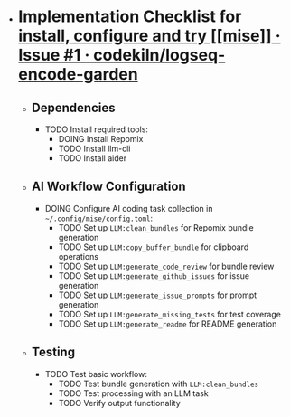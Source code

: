 - # Implementation Checklist for [install, configure and try [[mise]] · Issue #1 · codekiln/logseq-encode-garden](https://github.com/codekiln/logseq-encode-garden/issues/1) 
	- ## Dependencies
		- TODO Install required tools:
			- DOING Install Repomix
			- TODO Install llm-cli
			- TODO Install aider
	- ## AI Workflow Configuration
		- DOING Configure AI coding task collection in `~/.config/mise/config.toml`:
			- TODO Set up `LLM:clean_bundles` for Repomix bundle generation
			- TODO Set up `LLM:copy_buffer_bundle` for clipboard operations
			- TODO Set up `LLM:generate_code_review` for bundle review
			- TODO Set up `LLM:generate_github_issues` for issue generation
			- TODO Set up `LLM:generate_issue_prompts` for prompt generation
			- TODO Set up `LLM:generate_missing_tests` for test coverage
			- TODO Set up `LLM:generate_readme` for README generation
	- ## Testing
		- TODO Test basic workflow:
			- TODO Test bundle generation with `LLM:clean_bundles`
			- TODO Test processing with an LLM task
			- TODO Verify output functionality
